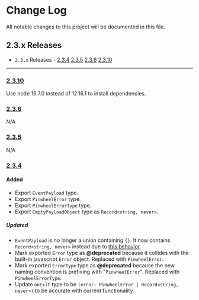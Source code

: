 # Change Log

All notable changes to this project will be documented in this file.

## 2.3.x Releases

- `2.3.x` Releases - [2.3.4](#234) [2.3.5](#235) [2.3.6](#236) [2.3.10](#2310)

---

### [2.3.10](https://github.com/underdog-tech/react-native-pinwheel/releases/tag/2.3.10)

Use node 16.7.0 instead of 12.16.1 to install dependencies.

### [2.3.6](https://github.com/underdog-tech/react-native-pinwheel/releases/tag/2.3.6)

N/A

### [2.3.5](https://github.com/underdog-tech/react-native-pinwheel/releases/tag/2.3.5)

N/A

### [2.3.4](https://github.com/underdog-tech/react-native-pinwheel/releases/tag/2.3.4)

#### Added

- Export `EventPayload` type.
- Export `PinwheelError` type.
- Export `PinwheelErrorType` type.
- Export `EmptyPayloadObject` type as `Record<string, never>`.

##### Updated

- `EventPayload` is no longer a union containing `{}`. It now contains `Record<string, never>` instead due to [this behavior](https://github.com/Microsoft/TypeScript/wiki/FAQ#why-are-all-types-assignable-to-empty-interfaces).
- Mark exported `Error` type as **@deprecated** because it collides with the built-in javascript `Error` object. Replaced with `PinwheelError`.
- Mark exported `ErrorType` type as **@deprecated** because the new naming convention is prefixing with "`PinwheelError`". Replaced with `PinwheelErrorType`.
- Update `onExit` type to be `(error: PinwheelError | Record<string, never>)` to be accurate with current functionality.
